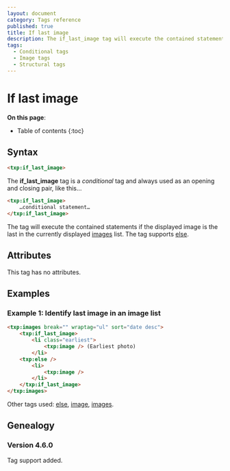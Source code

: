 ```yaml
---
layout: document
category: Tags reference
published: true
title: If last image
description: The if_last_image tag will execute the contained statements if the displayed image is the last in the currently displayed images list.
tags:
  - Conditional tags
  - Image tags
  - Structural tags
---
```


# If last image

**On this page**:

* Table of contents
{:toc}

## Syntax

~~~ html
<txp:if_last_image>
~~~

The **if_last_image** tag is a *conditional* tag and always used as an opening and closing pair, like this…

~~~ html
<txp:if_last_image>
    …conditional statement…
</txp:if_last_image>
~~~

The tag will execute the contained statements if the displayed image is the last in the currently displayed [images](/tags/images) list. The tag supports [else](/tags/else).

## Attributes

This tag has no attributes.

## Examples

### Example 1: Identify last image in an image list

~~~ html
<txp:images break="" wraptag="ul" sort="date desc">
    <txp:if_last_image>
        <li class="earliest">
            <txp:image /> (Earliest photo)
        </li>
    <txp:else />
        <li>
            <txp:image />
        </li>
    </txp:if_last_image>
</txp:images>
~~~

Other tags used: [else](/tags/else), [image](/tags/image), [images](/tags/images).

## Genealogy

### Version 4.6.0

Tag support added.
